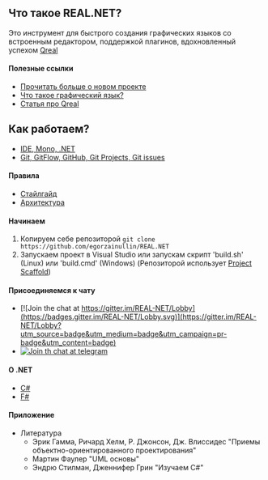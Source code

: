 ## Что такое REAL.NET?
Это инструмент для быстрого создания графических языков со встроенным редактором, поддержкой плагинов, вдохновленный успехом [Qreal](https://github.com/qreal/qreal) 

#### Полезные ссылки
* [Прочитать больше о новом проекте](https://github.com/yurii-litvinov/articles/blob/master/2017-realNet/realNet.pdf)  
* [Что такое графический язык?](https://ru.wikipedia.org/wiki/%D0%92%D0%B8%D0%B7%D1%83%D0%B0%D0%BB%D1%8C%D0%BD%D0%BE%D0%B5_%D0%BF%D1%80%D0%BE%D0%B3%D1%80%D0%B0%D0%BC%D0%BC%D0%B8%D1%80%D0%BE%D0%B2%D0%B0%D0%BD%D0%B8%D0%B5)
* [Статья про Qreal](https://github.com/qreal/articles/blob/master/2013-dsm-platform/text.pdf) 

## Как работаем?

* [IDE, Mono, .NET](IDE.md)
* [Git, GitFlow, GitHub, Git Projects, Git issues](Git.md)

#### Правила
* [Стайлгайд](Styleguide.md)
* [Архитектура](Arch.md)

#### Начинаем
1. Копируем себе репозиторой `git clone https://github.com/egorzainullin/REAL.NET`
2. Запускаем проект в Visual Studio или запускам скрипт 'build.sh' (Linux) или 'build.cmd' (Windows) 
(Репозиторой использует [Project Scaffold](https://github.com/fsprojects/ProjectScaffold))

#### Присоединяемся к чату
* [![Join the chat at https://gitter.im/REAL-NET/Lobby](https://badges.gitter.im/REAL-NET/Lobby.svg)](https://gitter.im/REAL-NET/Lobby?utm_source=badge&utm_medium=badge&utm_campaign=pr-badge&utm_content=badge)
* [![Join th chat at telegram]()](https://t.me/joinchat/De1o6wr5CVD-wi1tmtINBA)

#### О .NET
* [C#](https://docs.microsoft.com/ru-ru/dotnet/csharp/programming-guide/index)
* [F#](http://fsharp.org)

#### Приложение
* Литература
  + Эрик Гамма, Ричард Хелм, Р. Джонсон, Дж. Влиссидес "Приемы объектно-ориентированного проектирования"
  + Мартин Фаулер "UML основы"
  + Эндрю Стилман, Дженнифер Грин "Изучаем C#"
